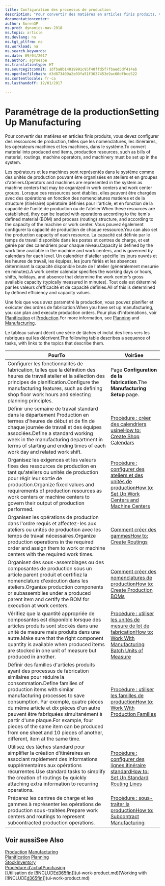 ```yaml
---
title: Configuration des processus de production
description: "Pour convertir des matières en articles finis produits, vous devez configurer des ressources de production, telles que les nomenclatures, les itinéraires, les opérateurs machines et les machines, dans le système."
documentationcenter: 
author: SorenGP
ms.prod: dynamics-nav-2018
ms.topic: article
ms.devlang: na
ms.tgt_pltfrm: na
ms.workload: na
ms.search.keywords: 
ms.date: 09/04/2017
ms.author: sgroespe
ms.translationtype: HT
ms.sourcegitcommit: 1dfba8b14019991c95f40ffd5f7fbaed5df414eb
ms.openlocfilehash: d3d873409a2e03fa51f3637453e9ac60dfbce522
ms.contentlocale: fr-ca
ms.lasthandoff: 12/01/2017

---
```

# <a name="setting-up-manufacturing"></a><span data-ttu-id="4d7fc-103">Paramétrage de la production</span><span class="sxs-lookup"><span data-stu-id="4d7fc-103">Setting Up Manufacturing</span></span>
<span data-ttu-id="4d7fc-104">Pour convertir des matières en articles finis produits, vous devez configurer des ressources de production, telles que les nomenclatures, les itinéraires, les opérateurs machines et les machines, dans le système.</span><span class="sxs-lookup"><span data-stu-id="4d7fc-104">To convert material into produced end items, production resources, such as bills of material, routings, machine operators, and machinery must be set up in the system.</span></span>

<span data-ttu-id="4d7fc-105">Les opérateurs et les machines sont représentés dans le système comme des unités de production pouvant être organisées en ateliers et en groupes d'ateliers.</span><span class="sxs-lookup"><span data-stu-id="4d7fc-105">Operators and machines are represented in the system as machine centers that may be organized in work centers and work center groups.</span></span> <span data-ttu-id="4d7fc-106">Lorsque ces ressources sont établies, elles peuvent être chargées avec des opérations en fonction des nomenclatures matières et de la structure (itinéraire) opératoire définies pour l'article, et en fonction de la capacité de l'unité de production ou de l'atelier.</span><span class="sxs-lookup"><span data-stu-id="4d7fc-106">When these resources are established, they can be loaded with operations according to the item's defined material (BOM) and process (routing) structure, and according to the capacity of the machine or work center.</span></span> <span data-ttu-id="4d7fc-107">Vous pouvez également configurer la capacité de production de chaque ressource.</span><span class="sxs-lookup"><span data-stu-id="4d7fc-107">You can also set the production capacity of each resource.</span></span> <span data-ttu-id="4d7fc-108">La capacité est définie par le temps de travail disponible dans les postes et centres de charge, et est gérée par des calendriers pour chaque niveau.</span><span class="sxs-lookup"><span data-stu-id="4d7fc-108">Capacity is defined by the work time available in the machine and work centers, and is governed by calendars for each level.</span></span> <span data-ttu-id="4d7fc-109">Un calendrier d'atelier spécifie les jours ouvrés et les heures de travail, les équipes, les jours fériés et les absences déterminant la capacité disponible brute de l'atelier (généralement mesurée en minutes).</span><span class="sxs-lookup"><span data-stu-id="4d7fc-109">A work center calendar specifies the working days or hours, shifts, holidays, and absence that determine the work center’s gross available capacity (typically measured in minutes).</span></span> <span data-ttu-id="4d7fc-110">Tout cela est déterminé par les valeurs d'efficacité et de capacité définies.</span><span class="sxs-lookup"><span data-stu-id="4d7fc-110">All of this is determined by defined efficiency and capacity values.</span></span>  

<span data-ttu-id="4d7fc-111">Une fois que vous avez paramétré la production, vous pouvez planifier et exécuter des ordres de fabrication.</span><span class="sxs-lookup"><span data-stu-id="4d7fc-111">When you have set up manufacturing, you can plan and execute production orders.</span></span> <span data-ttu-id="4d7fc-112">Pour plus d'informations, voir [Planification](production-planning.md) et [Production](production-manage-manufacturing.md).</span><span class="sxs-lookup"><span data-stu-id="4d7fc-112">For more information, see [Planning](production-planning.md) and [Manufacturing](production-manage-manufacturing.md).</span></span>  

 <span data-ttu-id="4d7fc-113">Le tableau suivant décrit une série de tâches et inclut des liens vers les rubriques qui les décrivent.</span><span class="sxs-lookup"><span data-stu-id="4d7fc-113">The following table describes a sequence of tasks, with links to the topics that describe them.</span></span>   

|<span data-ttu-id="4d7fc-114">**Pour**</span><span class="sxs-lookup"><span data-stu-id="4d7fc-114">**To**</span></span>|<span data-ttu-id="4d7fc-115">**Voir**</span><span class="sxs-lookup"><span data-stu-id="4d7fc-115">**See**</span></span>|  
|------------|-------------|  
|<span data-ttu-id="4d7fc-116">Configurer les fonctionnalités de fabrication, telles que la définition des heures de travail atelier et la sélection des principes de planification.</span><span class="sxs-lookup"><span data-stu-id="4d7fc-116">Configure the manufacturing features, such as defining shop floor work hours and selecting planning principles.</span></span>|<span data-ttu-id="4d7fc-117">Page **Configuration de la fabrication**.</span><span class="sxs-lookup"><span data-stu-id="4d7fc-117">The **Manufacturing Setup** page.</span></span>|  
|<span data-ttu-id="4d7fc-118">Définir une semaine de travail standard dans le département Production en termes d'heures de début et de fin de chaque journée de travail et des équipes associées.</span><span class="sxs-lookup"><span data-stu-id="4d7fc-118">Define a standard working week in the manufacturing department in terms of starting and ending times of each work day and related work shift.</span></span>|[<span data-ttu-id="4d7fc-119">Procédure : créer des calendriers usine</span><span class="sxs-lookup"><span data-stu-id="4d7fc-119">How to: Create Shop Calendars</span></span>](production-how-to-create-work-center-calendars.md)|  
|<span data-ttu-id="4d7fc-120">Organisez les exigences et les valeurs fixes des ressources de production en tant qu'ateliers ou unités de production pour régir leur sortie de production.</span><span class="sxs-lookup"><span data-stu-id="4d7fc-120">Organize fixed values and requirements of production resources as work centers or machine centers to govern their output of production performed.</span></span>|[<span data-ttu-id="4d7fc-121">Procédure : configurer des ateliers et des unités de production</span><span class="sxs-lookup"><span data-stu-id="4d7fc-121">How to: Set Up Work Centers and Machine Centers</span></span>](production-how-to-set-up-work-and-machine-centers.md)|
|<span data-ttu-id="4d7fc-122">Organisez les opérations de production dans l'ordre requis et affectez-les aux ateliers ou unités de production avec les temps de travail nécessaires.</span><span class="sxs-lookup"><span data-stu-id="4d7fc-122">Organize production operations in the required order and assign them to work or machine centers with the required work times.</span></span>|[<span data-ttu-id="4d7fc-123">Comment créer des gammes</span><span class="sxs-lookup"><span data-stu-id="4d7fc-123">How to: Create Routings</span></span>](production-how-to-create-routings.md)|
|<span data-ttu-id="4d7fc-124">Organisez des sous-assemblages ou des composantes de production sous un article parent produit et certifiez la nomenclature d'exécution dans les ateliers.</span><span class="sxs-lookup"><span data-stu-id="4d7fc-124">Organize production components or subassemblies under a produced parent item and certify the BOM for execution at work centers.</span></span>|[<span data-ttu-id="4d7fc-125">Comment créer des nomenclatures de production</span><span class="sxs-lookup"><span data-stu-id="4d7fc-125">How to: Create Production BOMs</span></span>](production-how-to-create-production-boms.md)|
|<span data-ttu-id="4d7fc-126">Vérifiez que la quantité appropriée de composantes est disponible lorsque des articles produits sont stockés dans une unité de mesure mais produits dans une autre.</span><span class="sxs-lookup"><span data-stu-id="4d7fc-126">Make sure that the right component quantity is available when produced items are stocked in one unit of measure but produced in another.</span></span>|[<span data-ttu-id="4d7fc-127">Procédure : utiliser les unités de mesure de lot de fabrication</span><span class="sxs-lookup"><span data-stu-id="4d7fc-127">How to: Work With Manufacturing Batch Units of Measure</span></span>](production-how-to-use-the-manufacturing-batch-unit-of-measure.md)|  
|<span data-ttu-id="4d7fc-128">Définir des familles d'articles produits ayant des processus de fabrication similaires pour réduire la consommation.</span><span class="sxs-lookup"><span data-stu-id="4d7fc-128">Define families of production items with similar manufacturing processes to save consumption.</span></span> <span data-ttu-id="4d7fc-129">Par exemple, quatre pièces du même article et dix pièces d'un autre peuvent être fabriquées simultanément à partir d'une plaque.</span><span class="sxs-lookup"><span data-stu-id="4d7fc-129">For example, four pieces of the same item can be produced from one sheet and 10 pieces of another, different, item at the same time.</span></span>|[<span data-ttu-id="4d7fc-130">Procédure : utiliser les familles de production</span><span class="sxs-lookup"><span data-stu-id="4d7fc-130">How to: Work With Production Families</span></span>](production-how-work-family.md)|
|<span data-ttu-id="4d7fc-131">Utilisez des tâches standard pour simplifier la création d'itinéraires en associant rapidement des informations supplémentaires aux opérations récurrentes.</span><span class="sxs-lookup"><span data-stu-id="4d7fc-131">Use standard tasks to simplify the creation of routings by quickly attaching extra information to recurring operations.</span></span>|[<span data-ttu-id="4d7fc-132">Procédure : configurer des lignes itinéraire standard</span><span class="sxs-lookup"><span data-stu-id="4d7fc-132">How to: Set Up Standard Routing Lines</span></span>](production-how-set-up-standard-routing-lines.md)|  
|<span data-ttu-id="4d7fc-133">Préparez les centres de charge et les gammes à représenter les opérations de production sous-traitées.</span><span class="sxs-lookup"><span data-stu-id="4d7fc-133">Prepare work centers and routings to represent subcontracted production operations.</span></span>|[<span data-ttu-id="4d7fc-134">Procédure : sous-traiter la production</span><span class="sxs-lookup"><span data-stu-id="4d7fc-134">How to: Subcontract Manufacturing</span></span>](production-how-to-subcontract-manufacturing.md)|  

## <a name="see-also"></a><span data-ttu-id="4d7fc-135">Voir aussi</span><span class="sxs-lookup"><span data-stu-id="4d7fc-135">See Also</span></span>
<span data-ttu-id="4d7fc-136">[Production](production-manage-manufacturing.md)  </span><span class="sxs-lookup"><span data-stu-id="4d7fc-136">[Manufacturing](production-manage-manufacturing.md)  </span></span>  
<span data-ttu-id="4d7fc-137">[Planification](production-planning.md) </span><span class="sxs-lookup"><span data-stu-id="4d7fc-137">[Planning](production-planning.md) </span></span>  
[<span data-ttu-id="4d7fc-138">Stock</span><span class="sxs-lookup"><span data-stu-id="4d7fc-138">Inventory</span></span>](inventory-manage-inventory.md)  
[<span data-ttu-id="4d7fc-139">Procédure d'achat</span><span class="sxs-lookup"><span data-stu-id="4d7fc-139">Purchasing</span></span>](purchasing-manage-purchasing.md)  
<span data-ttu-id="4d7fc-140">[Utilisation de [!INCLUDE[d365fin](includes/d365fin_md.md)]](ui-work-product.md)</span><span class="sxs-lookup"><span data-stu-id="4d7fc-140">[Working with [!INCLUDE[d365fin](includes/d365fin_md.md)]](ui-work-product.md)</span></span>

